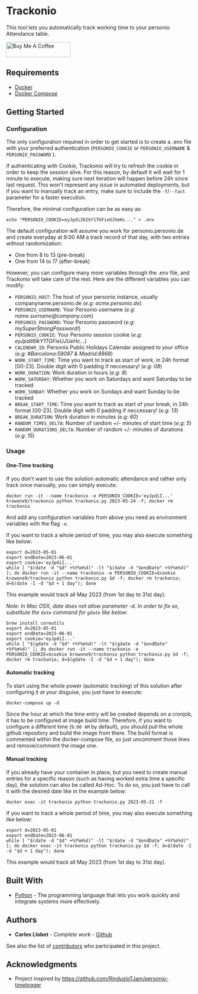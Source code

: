 # Trackonio

This tool lets you automatically track working time to your personio Attendance table.

<a href="https://www.buymeacoffee.com/carlesllobet" target="_blank"><img src="https://cdn.buymeacoffee.com/buttons/default-orange.png" alt="Buy Me A Coffee" height="41" width="174"></a>

## Requirements
- [Docker](https://docs.docker.com/get-docker/)
- [Docker Compose](https://docs.docker.com/get-started/08_using_compose/#install-docker-compose)

## Getting Started
### Configuration

The only configuration required in order to get started is to create a .env file with your preferred authentication (`PERSONIO_COOKIE` or `PERSONIO_USERNAME` & `PERSONIO_PASSWORD` ). 

If authenticating with Cookie, Trackonio will try to refresh the cookie in order to keep the session alive. For this reason, by default it will wait for 1 minute to execute, making sure next iteration will happen before 24h since last request.
This won't represent any issue in automated deployments, but if you want to manually track an entry, make sure to include the `-f`/`--fast` parameter for a faster execution.

Therefore, the minimal configuration can be as easy as:
```
echo "PERSONIO_COOKIE=eyJpdiI6IkY1TGFieUJUeHc..." > .env
```

The default configuration will assume you work for personio.personio.de and create everyday at 9:00 AM a track record of that day, with two entries without randomization:
* One from 8 to 13 (pre-break)
* One from 14 to 17 (after-break)

However, you can configure many more variables through the .env file, and Trackonio will take care of the rest.
Here are the different variables you can modify:

- `PERSONIO_HOST`: The host of your personio instance, usually companyname.personio.de (_e.g: acme.personio.de_)
- `PERSONIO_USERNAME`: Your Personio username (_e.g: name.surname<span>@</span>company.com_)
- `PERSONIO_PASSWORD`: Your Personio password (_e.g: mySuperStrongPassword!_)
- `PERSONIO_COOKIE`: Your Personio session cookie (_e.g: eyJpdiI6IkY1TGFieUJUeHc..._)
- `CALENDAR_ID`: Personio Public Holidays Calendar assigned to your office (_e.g: #Barcelona:59097 & Madrid:8868_)
- `WORK_START_TIME`: Time you want to track as start of work, in 24h format [00-23]. Double digit with 0 padding if neccessary! (_e.g: 08_)
- `WORK_DURATION`: Work duration in hours (_e.g: 8_)
- `WORK_SATURDAY`: Whether you work on Saturdays and want Saturday to be tracked
- `WORK_SUNDAY`: Whether you work on Sundays and want Sunday to be tracked
- `BREAK_START_TIME`: Time you want to track as start of your break, in 24h format [00-23]. Double digit with 0 padding if neccessary! (_e.g: 13_)
- `BREAK_DURATION`: Work duration in minutes (_e.g: 60_)
- `RANDOM_TIMES_DELTA`: Number of random +/- minutes of start time (_e.g: 5_)
- `RANDOM_DURATIONS_DELTA`: Number of random +/- minutes of durations (_e.g: 15_)

### Usage

#### One-Time tracking
If you don't want to use the solution automatic attendance and rather only track once manually, you can simply execute:
```
docker run -it --name trackonio -e PERSONIO_COOKIE='eyJpdiI...' krowone9/trackonio python trackonio.py 2023-05-24 -f; docker rm trackonio
```

And add any configuration variables from above you need as environment variables with the flag `-e`.

If you want to track a whole period of time, you may also execute something like below:
```
export d=2023-05-01
export endDate=2023-06-01
export cookie='eyJpdiI...'
while [ "$(date -d "$d" +%Y%m%d)" -lt "$(date -d "$endDate" +%Y%m%d)" ]; do docker run -it --name trackonio -e PERSONIO_COOKIE=$cookie krowone9/trackonio python trackonio.py $d -f; docker rm trackonio; d=$(date -I -d "$d + 1 day"); done
```

This example would track all May 2023 (from 1st day to 31st day).

*Note: In Mac OSX, date does not allow parameter -d. In order to fix so, substitute the `date` command for `gdate` like below:*
```
brew install coreutils
export d=2023-05-01
export endDate=2023-06-01
export cookie='eyJpdiI...'
while [ "$(gdate -d "$d" +%Y%m%d)" -lt "$(gdate -d "$endDate" +%Y%m%d)" ]; do docker run -it --name trackonio -e PERSONIO_COOKIE=$cookie krowone9/trackonio python trackonio.py $d -f; docker rm trackonio; d=$(gdate -I -d "$d + 1 day"); done
```

#### Automatic tracking
To start using the whole power (automatic tracking) of this solution after configuring it at your disguise, you just have to execute:

```
docker-compose up -d
```

Since the hour at which the time entry will be created depends on a cronjob, it has to be configured at image build time.
Therefore, if you want to configure a different time (`9:00 AM` by default), you should pull the whole github repository and build the image from there.
The build format is commented within the docker-compose file, so just uncomment those lines and remove/comment the image one.

#### Manual tracking
If you already have your container in place, but you need to create manual entries for a specific reason (such as having worked extra time a specific day), the solution can also be called Ad-Hoc.
To do so, you just have to call it with the desired date like in the example below:

```
docker exec -it trackonio python trackonio.py 2023-05-21 -f
```

If you want to track a whole period of time, you may also execute something like below:
```
export d=2023-05-01
export endDate=2023-06-01
while [ "$(date -d "$d" +%Y%m%d)" -lt "$(date -d "$endDate" +%Y%m%d)" ]; do docker exec -it trackonio python trackonio.py $d -f; d=$(date -I -d "$d + 1 day"); done
```

This example would track all May 2023 (from 1st day to 31st day).

## Built With

* [Python](https://www.python.org/) - The programming language that lets you work quickly and integrate systems more effectively.

## Authors

* **Carles Llobet** - *Complete work* - [Github](https://github.com/CarlesLlobet)

See also the list of [contributors](https://github.com/CarlesLlobet/Trackonio/contributors) who participated in this project.

## Acknowledgments

* Project inspired by https://github.com/RindusIoTJam/personio-timelogger
